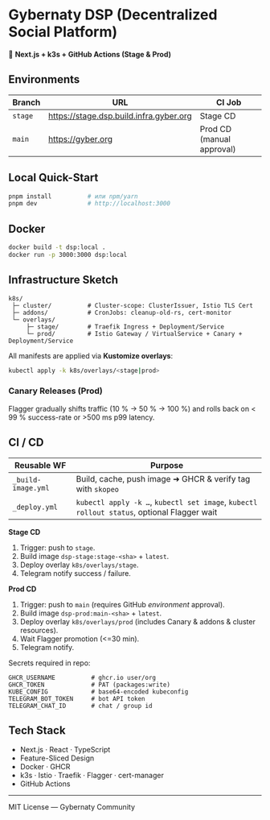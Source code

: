 # Gybernaty DSP (Decentralized Social Platform)

🚀 **Next.js + k3s + GitHub Actions (Stage & Prod)**

## Environments
| Branch | URL | CI Job |
|--------|-----|--------|
| `stage` | https://stage.dsp.build.infra.gyber.org | Stage CD |
| `main`  | https://gyber.org | Prod CD (manual approval) |

## Local Quick-Start
```bash
pnpm install          # или npm/yarn
pnpm dev              # http://localhost:3000
```

## Docker
```bash
docker build -t dsp:local .
docker run -p 3000:3000 dsp:local
```

## Infrastructure Sketch
```
k8s/
 ├─ cluster/          # Cluster-scope: ClusterIssuer, Istio TLS Cert
 ├─ addons/           # CronJobs: cleanup-old-rs, cert-monitor
 └─ overlays/
     ├─ stage/        # Traefik Ingress + Deployment/Service
     └─ prod/         # Istio Gateway / VirtualService + Canary + Deployment/Service
```

All manifests are applied via **Kustomize overlays**:
```bash
kubectl apply -k k8s/overlays/<stage|prod>
```

### Canary Releases (Prod)
Flagger gradually shifts traffic (10 % → 50 % → 100 %) and rolls back on < 99 % success-rate or >500 ms p99 latency.

## CI / CD
| Reusable WF | Purpose |
|-------------|---------|
| `_build-image.yml` | Build, cache, push image ➜ GHCR & verify tag with `skopeo` |
| `_deploy.yml`      | `kubectl apply -k …`, `kubectl set image`, `kubectl rollout status`, optional Flagger wait |

**Stage CD**
1. Trigger: push to `stage`.
2. Build image `dsp-stage:stage-<sha>` + `latest`.
3. Deploy overlay `k8s/overlays/stage`.
4. Telegram notify success / failure.

**Prod CD**
1. Trigger: push to `main` (requires GitHub *environment* approval).
2. Build image `dsp-prod:main-<sha>` + `latest`.
3. Deploy overlay `k8s/overlays/prod` (includes Canary & addons & cluster resources).
4. Wait Flagger promotion (<=30 min).
5. Telegram notify.

Secrets required in repo:
```
GHCR_USERNAME          # ghcr.io user/org
GHCR_TOKEN             # PAT (packages:write)
KUBE_CONFIG            # base64-encoded kubeconfig
TELEGRAM_BOT_TOKEN     # bot API token
TELEGRAM_CHAT_ID       # chat / group id
```

## Tech Stack
* Next.js · React · TypeScript
* Feature-Sliced Design
* Docker · GHCR
* k3s · Istio · Traefik · Flagger · cert-manager
* GitHub Actions

---
MIT License — Gybernaty Community

